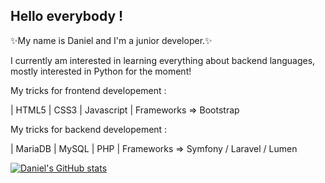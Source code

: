 ## Hello everybody !


✨My name is Daniel and I'm a junior developer.✨

I currently am interested in learning everything about backend languages, mostly interested in Python for the moment!

My tricks for frontend developement :

| HTML5 | CSS3 | Javascript | Frameworks => Bootstrap

My tricks for backend developement :

| MariaDB | MySQL | PHP | Frameworks => Symfony / Laravel / Lumen


[![Daniel's GitHub stats](https://github-readme-stats.vercel.app/api?username=Keygen9)](https://github.com/O-clock-Trinity/github-readme-stats)


